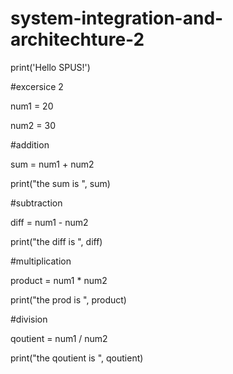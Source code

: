 # system-integration-and-architechture-2
print('Hello SPUS!')


#excersice 2

num1 = 20

num2 = 30


#addition


sum = num1 + num2 

print("the sum is ", sum)





#subtraction


diff = num1 - num2 

print("the diff is ", diff)




#multiplication


product = num1 * num2 

print("the prod is ", product)





#division


qoutient = num1 / num2 

print("the qoutient is ", qoutient)
